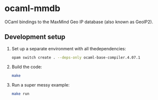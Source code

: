 # ocaml-mmdb

OCaml bindings to the MaxMind Geo IP database (also known as GeoIP2).

## Development setup

1. Set up a separate environment with all thedependencies:

   ```sh
   opam switch create . --deps-only ocaml-base-compiler.4.07.1
   ```

1. Build the code:

   ```sh
   make
   ```

1. Run a super messy example:

   ```sh
   make run
   ```
